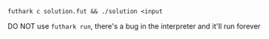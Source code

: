 ```
futhark c solution.fut && ./solution <input
```
DO NOT use `futhark run`, there's a bug in the interpreter and it'll run forever